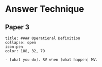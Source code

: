 # Answer Technique
## Paper 3

```ad-note
title: #### Operational Definition
collapse: open 
icon:pen
color: 188, 32, 79

- [what you do]. RV when [what happen] MV.
```
